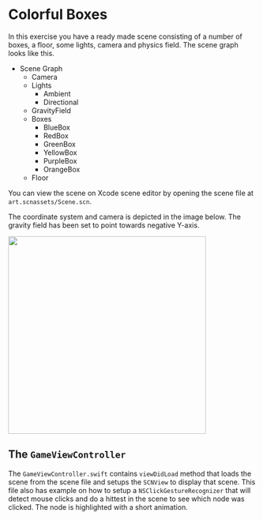 Colorful Boxes
==============

In this exercise you have a ready made scene consisting of a number of boxes, a floor, some lights, camera and physics field. The scene graph looks like this.

* Scene Graph
  * Camera
  * Lights
    * Ambient
    * Directional
  * GravityField
  * Boxes
    * BlueBox
    * RedBox
    * GreenBox
    * YellowBox
    * PurpleBox
    * OrangeBox
  * Floor

You can view the scene on Xcode scene editor by opening the scene file at `art.scnassets/Scene.scn`.

The coordinate system and camera is depicted in the image below. The gravity field has been set to point towards negative Y-axis.

<img src="https://docs-assets.developer.apple.com/published/c930c799fe/1f516915-005c-4949-9bc9-38a3fe9f2a7d.png" width=400 />

The `GameViewController`
------------------------

The `GameViewController.swift` contains `viewDidLoad` method that loads the scene from the scene file and setups the `SCNView` to display that scene. This file also has example on how to setup a `NSClickGestureRecognizer` that will detect mouse clicks and do a hittest in the scene to see which node was clicked. The node is highlighted with a short animation.
